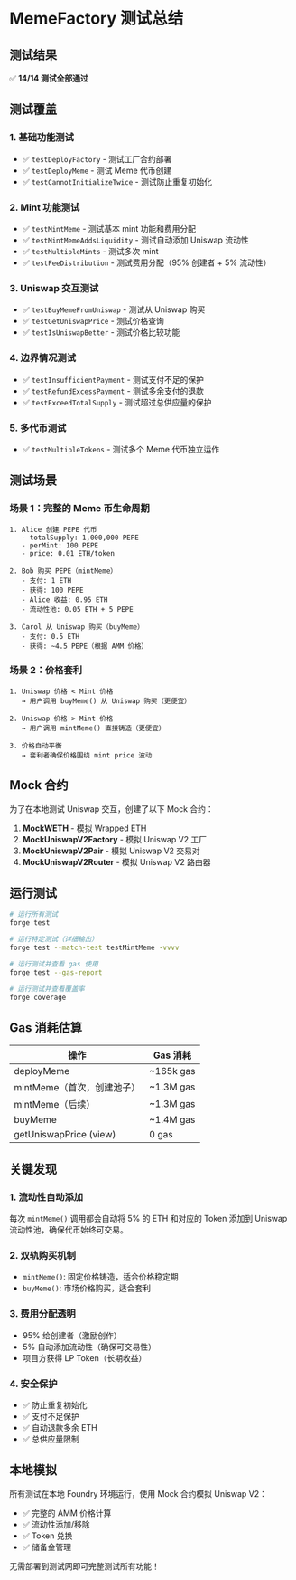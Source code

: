 # MemeFactory 测试总结

## 测试结果
✅ **14/14 测试全部通过**

## 测试覆盖

### 1. 基础功能测试
- ✅ `testDeployFactory` - 测试工厂合约部署
- ✅ `testDeployMeme` - 测试 Meme 代币创建
- ✅ `testCannotInitializeTwice` - 测试防止重复初始化

### 2. Mint 功能测试
- ✅ `testMintMeme` - 测试基本 mint 功能和费用分配
- ✅ `testMintMemeAddsLiquidity` - 测试自动添加 Uniswap 流动性
- ✅ `testMultipleMints` - 测试多次 mint
- ✅ `testFeeDistribution` - 测试费用分配（95% 创建者 + 5% 流动性）

### 3. Uniswap 交互测试
- ✅ `testBuyMemeFromUniswap` - 测试从 Uniswap 购买
- ✅ `testGetUniswapPrice` - 测试价格查询
- ✅ `testIsUniswapBetter` - 测试价格比较功能

### 4. 边界情况测试
- ✅ `testInsufficientPayment` - 测试支付不足的保护
- ✅ `testRefundExcessPayment` - 测试多余支付的退款
- ✅ `testExceedTotalSupply` - 测试超过总供应量的保护

### 5. 多代币测试
- ✅ `testMultipleTokens` - 测试多个 Meme 代币独立运作

## 测试场景

### 场景 1：完整的 Meme 币生命周期
```solidity
1. Alice 创建 PEPE 代币
   - totalSupply: 1,000,000 PEPE
   - perMint: 100 PEPE
   - price: 0.01 ETH/token

2. Bob 购买 PEPE（mintMeme）
   - 支付: 1 ETH
   - 获得: 100 PEPE
   - Alice 收益: 0.95 ETH
   - 流动性池: 0.05 ETH + 5 PEPE

3. Carol 从 Uniswap 购买（buyMeme）
   - 支付: 0.5 ETH
   - 获得: ~4.5 PEPE（根据 AMM 价格）
```

### 场景 2：价格套利
```solidity
1. Uniswap 价格 < Mint 价格
   → 用户调用 buyMeme() 从 Uniswap 购买（更便宜）

2. Uniswap 价格 > Mint 价格
   → 用户调用 mintMeme() 直接铸造（更便宜）

3. 价格自动平衡
   → 套利者确保价格围绕 mint price 波动
```

## Mock 合约

为了在本地测试 Uniswap 交互，创建了以下 Mock 合约：

1. **MockWETH** - 模拟 Wrapped ETH
2. **MockUniswapV2Factory** - 模拟 Uniswap V2 工厂
3. **MockUniswapV2Pair** - 模拟 Uniswap V2 交易对
4. **MockUniswapV2Router** - 模拟 Uniswap V2 路由器

## 运行测试

```bash
# 运行所有测试
forge test

# 运行特定测试（详细输出）
forge test --match-test testMintMeme -vvvv

# 运行测试并查看 gas 使用
forge test --gas-report

# 运行测试并查看覆盖率
forge coverage
```

## Gas 消耗估算

| 操作 | Gas 消耗 |
|------|----------|
| deployMeme | ~165k gas |
| mintMeme（首次，创建池子）| ~1.3M gas |
| mintMeme（后续）| ~1.3M gas |
| buyMeme | ~1.4M gas |
| getUniswapPrice (view) | 0 gas |

## 关键发现

### 1. 流动性自动添加
每次 `mintMeme()` 调用都会自动将 5% 的 ETH 和对应的 Token 添加到 Uniswap 流动性池，确保代币始终可交易。

### 2. 双轨购买机制
- `mintMeme()`: 固定价格铸造，适合价格稳定期
- `buyMeme()`: 市场价格购买，适合套利

### 3. 费用分配透明
- 95% 给创建者（激励创作）
- 5% 自动添加流动性（确保可交易性）
- 项目方获得 LP Token（长期收益）

### 4. 安全保护
- ✅ 防止重复初始化
- ✅ 支付不足保护
- ✅ 自动退款多余 ETH
- ✅ 总供应量限制

## 本地模拟

所有测试在本地 Foundry 环境运行，使用 Mock 合约模拟 Uniswap V2：
- ✅ 完整的 AMM 价格计算
- ✅ 流动性添加/移除
- ✅ Token 兑换
- ✅ 储备金管理

无需部署到测试网即可完整测试所有功能！
